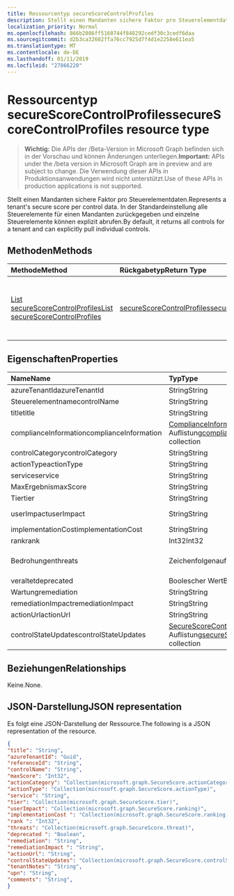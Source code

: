 ```yaml
---
title: Ressourcentyp secureScoreControlProfiles
description: Stellt einen Mandanten sichere Faktor pro Steuerelementdaten. In der Standardeinstellung alle Steuerelemente für einen Mandanten zurückgegeben und einzelne Steuerelemente können explizit abrufen.
localization_priority: Normal
ms.openlocfilehash: 866b2086ff5160744f848292cedf30c3cedf6daa
ms.sourcegitcommit: d2b3ca32602ffa76cc7925d7f4d1e2258e611ea5
ms.translationtype: MT
ms.contentlocale: de-DE
ms.lasthandoff: 01/11/2019
ms.locfileid: "27866220"
---
```

# <a name="securescorecontrolprofiles-resource-type"></a><span data-ttu-id="263e4-104">Ressourcentyp secureScoreControlProfiles</span><span class="sxs-lookup"><span data-stu-id="263e4-104">secureScoreControlProfiles resource type</span></span>

> <span data-ttu-id="263e4-105">**Wichtig:** Die APIs der /Beta-Version in Microsoft Graph befinden sich in der Vorschau und können Änderungen unterliegen.</span><span class="sxs-lookup"><span data-stu-id="263e4-105">**Important:** APIs under the /beta version in Microsoft Graph are in preview and are subject to change.</span></span> <span data-ttu-id="263e4-106">Die Verwendung dieser APIs in Produktionsanwendungen wird nicht unterstützt.</span><span class="sxs-lookup"><span data-stu-id="263e4-106">Use of these APIs in production applications is not supported.</span></span>

<span data-ttu-id="263e4-107">Stellt einen Mandanten sichere Faktor pro Steuerelementdaten.</span><span class="sxs-lookup"><span data-stu-id="263e4-107">Represents a tenant's secure score per control data.</span></span> <span data-ttu-id="263e4-108">In der Standardeinstellung alle Steuerelemente für einen Mandanten zurückgegeben und einzelne Steuerelemente können explizit abrufen.</span><span class="sxs-lookup"><span data-stu-id="263e4-108">By default, it returns all controls for a tenant and can explicitly pull individual controls.</span></span>


## <a name="methods"></a><span data-ttu-id="263e4-109">Methoden</span><span class="sxs-lookup"><span data-stu-id="263e4-109">Methods</span></span>

| <span data-ttu-id="263e4-110">Methode</span><span class="sxs-lookup"><span data-stu-id="263e4-110">Method</span></span>   | <span data-ttu-id="263e4-111">Rückgabetyp</span><span class="sxs-lookup"><span data-stu-id="263e4-111">Return Type</span></span>|<span data-ttu-id="263e4-112">Beschreibung</span><span class="sxs-lookup"><span data-stu-id="263e4-112">Description</span></span>|
|:---------------|:--------|:----------|
|[<span data-ttu-id="263e4-113">List secureScoreControlProfiles</span><span class="sxs-lookup"><span data-stu-id="263e4-113">List secureScoreControlProfiles</span></span>](../api/securescorecontrolprofiles-list.md) | [<span data-ttu-id="263e4-114">secureScoreControlProfiles</span><span class="sxs-lookup"><span data-stu-id="263e4-114">secureScoreControlProfiles</span></span>](securescorecontrolprofiles.md) |<span data-ttu-id="263e4-115">Lesen Sie Eigenschaften und Metadaten eines SecureScoreControlProfiles-Objekts.</span><span class="sxs-lookup"><span data-stu-id="263e4-115">Read properties and metadata of a secureScoreControlProfiles object.</span></span>|


## <a name="properties"></a><span data-ttu-id="263e4-116">Eigenschaften</span><span class="sxs-lookup"><span data-stu-id="263e4-116">Properties</span></span>

|<span data-ttu-id="263e4-117">Name</span><span class="sxs-lookup"><span data-stu-id="263e4-117">Name</span></span> |<span data-ttu-id="263e4-118">Typ</span><span class="sxs-lookup"><span data-stu-id="263e4-118">Type</span></span> |<span data-ttu-id="263e4-119">Beschreibung</span><span class="sxs-lookup"><span data-stu-id="263e4-119">Description</span></span> |
|:--|:--|:--|
|   <span data-ttu-id="263e4-120">azureTenantId</span><span class="sxs-lookup"><span data-stu-id="263e4-120">azureTenantId</span></span>   |   <span data-ttu-id="263e4-121">String</span><span class="sxs-lookup"><span data-stu-id="263e4-121">String</span></span>  |   <span data-ttu-id="263e4-122">GUID-Zeichenfolge für Mandanten-ID ein.</span><span class="sxs-lookup"><span data-stu-id="263e4-122">GUID string for tenant ID.</span></span>  |
|   <span data-ttu-id="263e4-123">Steuerelementname</span><span class="sxs-lookup"><span data-stu-id="263e4-123">controlName</span></span> |   <span data-ttu-id="263e4-124">String</span><span class="sxs-lookup"><span data-stu-id="263e4-124">String</span></span>  |   <span data-ttu-id="263e4-125">Name des Steuerelements.</span><span class="sxs-lookup"><span data-stu-id="263e4-125">Name of the control.</span></span> |
|   <span data-ttu-id="263e4-126">title</span><span class="sxs-lookup"><span data-stu-id="263e4-126">title</span></span>   |   <span data-ttu-id="263e4-127">String</span><span class="sxs-lookup"><span data-stu-id="263e4-127">String</span></span>  |   <span data-ttu-id="263e4-128">Titel des Steuerelements.</span><span class="sxs-lookup"><span data-stu-id="263e4-128">Title of the control.</span></span>   |
| <span data-ttu-id="263e4-129">complianceInformation</span><span class="sxs-lookup"><span data-stu-id="263e4-129">complianceInformation</span></span> | <span data-ttu-id="263e4-130">[ComplianceInformation](complianceinformation.md) -Auflistung</span><span class="sxs-lookup"><span data-stu-id="263e4-130">[complianceInformation](complianceinformation.md) collection</span></span> | <span data-ttu-id="263e4-131">Die Auflistung der Informationen im Zusammenhang mit Compliance secure Score-Steuerelement</span><span class="sxs-lookup"><span data-stu-id="263e4-131">The collection of compliance information associated with secure score control</span></span> |
|   <span data-ttu-id="263e4-132">controlCategory</span><span class="sxs-lookup"><span data-stu-id="263e4-132">controlCategory</span></span> |   <span data-ttu-id="263e4-133">String</span><span class="sxs-lookup"><span data-stu-id="263e4-133">String</span></span>  |   <span data-ttu-id="263e4-134">Steuerelement-Aktionskategorie (Konto, Daten, Gerät, Apps, Infrastruktur).</span><span class="sxs-lookup"><span data-stu-id="263e4-134">Control action category (Account, Data, Device, Apps, Infrastructure).</span></span>  |
|   <span data-ttu-id="263e4-135">actionType</span><span class="sxs-lookup"><span data-stu-id="263e4-135">actionType</span></span>  |   <span data-ttu-id="263e4-136">String</span><span class="sxs-lookup"><span data-stu-id="263e4-136">String</span></span>  |   <span data-ttu-id="263e4-137">Steuerelementtyp Aktion (Config überprüfen, Verhalten).</span><span class="sxs-lookup"><span data-stu-id="263e4-137">Control action type (Config, Review, Behavior).</span></span> |
|   <span data-ttu-id="263e4-138">service</span><span class="sxs-lookup"><span data-stu-id="263e4-138">service</span></span> |   <span data-ttu-id="263e4-139">String</span><span class="sxs-lookup"><span data-stu-id="263e4-139">String</span></span>  |   <span data-ttu-id="263e4-140">Dienst, der das Steuerelement (Exchange, Sharepoint, Azure AD) besitzt.</span><span class="sxs-lookup"><span data-stu-id="263e4-140">Service that owns the control (Exchange, Sharepoint, Azure AD).</span></span> |
|   <span data-ttu-id="263e4-141">MaxErgebnis</span><span class="sxs-lookup"><span data-stu-id="263e4-141">maxScore</span></span> |  <span data-ttu-id="263e4-142">String</span><span class="sxs-lookup"><span data-stu-id="263e4-142">String</span></span>  |   <span data-ttu-id="263e4-143">Aktuelle abgerufen max Score am angegebenen Datum.</span><span class="sxs-lookup"><span data-stu-id="263e4-143">Current obtained max score on specified date.</span></span>   |
|   <span data-ttu-id="263e4-144">Tier</span><span class="sxs-lookup"><span data-stu-id="263e4-144">tier</span></span> |  <span data-ttu-id="263e4-145">String</span><span class="sxs-lookup"><span data-stu-id="263e4-145">String</span></span>  |   <span data-ttu-id="263e4-146">Steuerelement-Tier (Quad-Core, mehrstufige im Detail, erweiterte.)</span><span class="sxs-lookup"><span data-stu-id="263e4-146">Control tier (Core, Defense in Depth, Advanced.)</span></span>    |
|   <span data-ttu-id="263e4-147">userImpact</span><span class="sxs-lookup"><span data-stu-id="263e4-147">userImpact</span></span> |    <span data-ttu-id="263e4-148">String</span><span class="sxs-lookup"><span data-stu-id="263e4-148">String</span></span>  | <span data-ttu-id="263e4-149">Beeinträchtigung für die Benutzer Implementieren von Steuerelement (niedrig, Mittel, hoch).</span><span class="sxs-lookup"><span data-stu-id="263e4-149">User impact of implementing control (low, moderate, high).</span></span>    |
|   <span data-ttu-id="263e4-150">implementationCost</span><span class="sxs-lookup"><span data-stu-id="263e4-150">implementationCost</span></span> |    <span data-ttu-id="263e4-151">String</span><span class="sxs-lookup"><span data-stu-id="263e4-151">String</span></span>  |   <span data-ttu-id="263e4-152">Ressourcenkosten Implemmentating-Steuerelements (niedrig, Mittel, hoch).</span><span class="sxs-lookup"><span data-stu-id="263e4-152">Resource cost of implemmentating control (low, moderate, high).</span></span> |
|   <span data-ttu-id="263e4-153">rank</span><span class="sxs-lookup"><span data-stu-id="263e4-153">rank</span></span> |  <span data-ttu-id="263e4-154">Int32</span><span class="sxs-lookup"><span data-stu-id="263e4-154">Int32</span></span>   |   <span data-ttu-id="263e4-155">Microsoft Stapel ranking des Steuerelements.</span><span class="sxs-lookup"><span data-stu-id="263e4-155">Microsoft's stack ranking of control.</span></span>   |
|   <span data-ttu-id="263e4-156">Bedrohungen</span><span class="sxs-lookup"><span data-stu-id="263e4-156">threats</span></span> |   <span data-ttu-id="263e4-157">Zeichenfolgenauflistung</span><span class="sxs-lookup"><span data-stu-id="263e4-157">String Collection</span></span>   |   <span data-ttu-id="263e4-158">Liste der Bedrohungen für das Steuerelement reduziert (AccountBreach, DataDeletion, DataExfiltration, DataSpillage, ElevationOfPrivilege, MaliciousInsider, PasswordCracking, PhishingOrWhaling, spoofing).</span><span class="sxs-lookup"><span data-stu-id="263e4-158">List of threats the control mitigates (accountBreach,dataDeletion,dataExfiltration,dataSpillage,elevationOfPrivilege,maliciousInsider,passwordCracking,phishingOrWhaling,spoofing).</span></span> |
|   <span data-ttu-id="263e4-159">veraltet</span><span class="sxs-lookup"><span data-stu-id="263e4-159">deprecated</span></span> |    <span data-ttu-id="263e4-160">Boolescher Wert</span><span class="sxs-lookup"><span data-stu-id="263e4-160">Boolean</span></span> |   <span data-ttu-id="263e4-161">Flag, das angibt, ob ein Steuerelement abgeschrieben wird.</span><span class="sxs-lookup"><span data-stu-id="263e4-161">Flag to indicate if a control is depreciated.</span></span>   |
|   <span data-ttu-id="263e4-162">Wartung</span><span class="sxs-lookup"><span data-stu-id="263e4-162">remediation</span></span> |   <span data-ttu-id="263e4-163">String</span><span class="sxs-lookup"><span data-stu-id="263e4-163">String</span></span>  |   <span data-ttu-id="263e4-164">Beschreibung, wie das Steuerelement helfen warten.</span><span class="sxs-lookup"><span data-stu-id="263e4-164">Description of what the control will help remediate.</span></span> |
|   <span data-ttu-id="263e4-165">remediationImpact</span><span class="sxs-lookup"><span data-stu-id="263e4-165">remediationImpact</span></span> | <span data-ttu-id="263e4-166">String</span><span class="sxs-lookup"><span data-stu-id="263e4-166">String</span></span>  |   <span data-ttu-id="263e4-167">Beschreibung der Auswirkung auf den Benutzer von der Wartung.</span><span class="sxs-lookup"><span data-stu-id="263e4-167">Description of the impact on users of the remediation.</span></span> |
|   <span data-ttu-id="263e4-168">actionUrl</span><span class="sxs-lookup"><span data-stu-id="263e4-168">actionUrl</span></span> | <span data-ttu-id="263e4-169">String</span><span class="sxs-lookup"><span data-stu-id="263e4-169">String</span></span>  |   <span data-ttu-id="263e4-170">URL zu, in dem das Steuerelement verarbeitet werden kann.</span><span class="sxs-lookup"><span data-stu-id="263e4-170">URL to where the control can be actioned.</span></span> |
|   <span data-ttu-id="263e4-171">controlStateUpdates</span><span class="sxs-lookup"><span data-stu-id="263e4-171">controlStateUpdates</span></span> |   <span data-ttu-id="263e4-172">[SecureScoreControlStateUpdate](securescorecontrolstateupdate.md) -Auflistung</span><span class="sxs-lookup"><span data-stu-id="263e4-172">[secureScoreControlStateUpdate](securescorecontrolstateupdate.md)   collection</span></span> |    <span data-ttu-id="263e4-173">Kennzeichnung, die angibt, für der Mandanten ein Steuerelement markiert wurde (ignorieren, ThirdParty, überprüft) (unterstützt [Aktualisieren](../api/securescorecontrolprofiles-update.md)).</span><span class="sxs-lookup"><span data-stu-id="263e4-173">Flag to indicate where the tenant has marked a control (ignore, thirdParty, reviewed) (supports [update](../api/securescorecontrolprofiles-update.md)).</span></span> |

## <a name="relationships"></a><span data-ttu-id="263e4-174">Beziehungen</span><span class="sxs-lookup"><span data-stu-id="263e4-174">Relationships</span></span>

<span data-ttu-id="263e4-175">Keine.</span><span class="sxs-lookup"><span data-stu-id="263e4-175">None.</span></span>

## <a name="json-representation"></a><span data-ttu-id="263e4-176">JSON-Darstellung</span><span class="sxs-lookup"><span data-stu-id="263e4-176">JSON representation</span></span>

<span data-ttu-id="263e4-177">Es folgt eine JSON-Darstellung der Ressource.</span><span class="sxs-lookup"><span data-stu-id="263e4-177">The following is a JSON representation of the resource.</span></span>

<!-- {
  "blockType": "resource",
  "optionalProperties": [

  ],
  "@odata.type": "microsoft.graph.secureScores"
}-->

```json
{
"title": "String", 
"azureTenantId": "Guid", 
"referenceId": "String", 
"controlName": "String", 
"maxScore": "Int32",
"actionCategory": "Collection(microsoft.graph.SecureScore.actionCategory)",
"actionType": "Collection(microsoft.graph.SecureScore.actionType)",
"service": "String",
"tier": "Collection(microsoft.graph.SecureScore.tier)",
"userImpact": "Collection(microsoft.graph.SecureScore.ranking)",
"implementationCost ": "Collection(microsoft.graph.SecureScore.ranking)",
"rank ": "Int32",
"threats": "Collection(microsoft.graph.SecureScore.threat)",
"deprecated ": "Boolean",
"remediation": "String",
"remediationImpact ": "String",
"actionUrl": "String",
"controlStateUpdates": "Collection(microsoft.graph.SecureScore.controlStateUpdates)",
"tenantNotes": "String",
"upn": "String",
"comments": "String",
}


```


<!-- {
  "type": "#page.annotation",
  "description": "secureScoreControlProfiles resource",
  "keywords": "",
  "section": "documentation",
  "tocPath": ""
}-->
